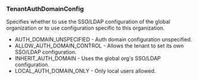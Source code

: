### TenantAuthDomainConfig
Specifies whether to use the SSO/LDAP configuration of the global
organization or to use configuration specific to this organization.

- AUTH_DOMAIN_UNSPECIFIED - Auth domain configuration unspecified.
- ALLOW_AUTH_DOMAIN_CONTROL - Allows the tenant to set its own SSO/LDAP configuration.
- INHERIT_AUTH_DOMAIN - Uses the global org's SSO/LDAP configuration.
- LOCAL_AUTH_DOMAIN_ONLY - Only local users allowed.
